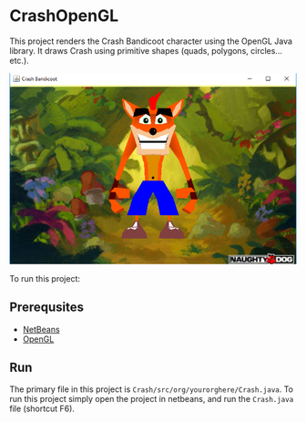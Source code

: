 # CrashOpenGL
This project renders the Crash Bandicoot character using the OpenGL Java library.
It draws Crash using primitive shapes (quads, polygons, circles... etc.).

![Run preview](https://github.com/ANFALATAWI/CrashOpenGL/blob/master/Sample_run.PNG)

To run this project:
## Prerequsites
* [NetBeans](https://www.oracle.com/technetwork/java/javase/downloads/jdk-netbeans-jsp-3413139-esa.html)
* [OpenGL](http://plugins.netbeans.org/plugin/3260/netbeans-opengl-pack)

## Run
The primary file in this project is `Crash/src/org/yourorghere/Crash.java`.
To run this project simply open the project in netbeans, and run the `Crash.java` file (shortcut F6).
